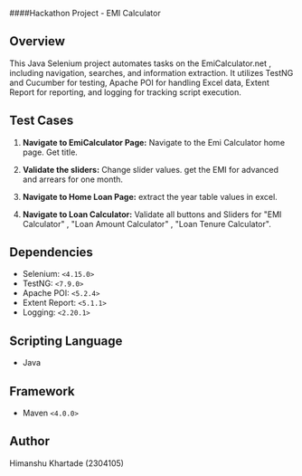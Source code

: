 ####Hackathon Project - EMI Calculator

## Overview
This Java Selenium project automates tasks on the EmiCalculator.net , including navigation, searches, and information extraction. It utilizes TestNG and Cucumber for testing, Apache POI for handling Excel data, Extent Report for reporting, and logging for tracking script execution.


## Test Cases
1. **Navigate to EmiCalculator Page:**
	Navigate to the Emi Calculator home page.
	Get title.
   
2. **Validate the sliders:**
	Change slider values.
	get the EMI for advanced and arrears for one month.
   
3. **Navigate to Home Loan Page:**
	extract the year table values in excel.
	
4. **Navigate to Loan Calculator:**
	Validate all buttons and Sliders for "EMI Calculator" , "Loan Amount Calculator" , "Loan Tenure 	 	Calculator".
 
## Dependencies
- Selenium: `<4.15.0>`
- TestNG: `<7.9.0>`
- Apache POI: `<5.2.4>`
- Extent Report: `<5.1.1>`
- Logging: `<2.20.1>`
## Scripting Language
- Java
## Framework
- Maven `<4.0.0>`
 
## Author
Himanshu Khartade (2304105)